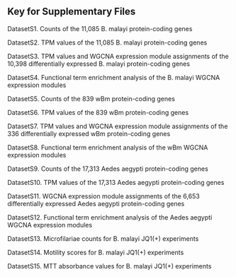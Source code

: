 ## Key for Supplementary Files

DatasetS1. Counts of the 11,085 B. malayi protein-coding genes

DatasetS2. TPM values of the 11,085 B. malayi protein-coding genes

DatasetS3. TPM values and WGCNA expression module assignments of the 10,398 differentially expressed B. malayi protein-coding genes

DatasetS4. Functional term enrichment analysis of the B. malayi WGCNA expression modules

DatasetS5. Counts of the 839 wBm protein-coding genes

DatasetS6. TPM values of the 839 wBm protein-coding genes

DatasetS7. TPM values and WGCNA expression module assignments of the 336 differentially expressed wBm protein-coding genes

DatasetS8. Functional term enrichment analysis of the wBm WGCNA expression modules

DatasetS9. Counts of the 17,313 Aedes aegypti protein-coding genes

DatasetS10. TPM values of the 17,313 Aedes aegypti protein-coding genes

DatasetS11. WGCNA expression module assignments of the 6,653 differentially expressed Aedes aegypti protein-coding genes

DatasetS12. Functional term enrichment analysis of the Aedes aegypti WGCNA expression modules

DatasetS13. Microfilariae counts for B. malayi JQ1(+) experiments

DatasetS14. Motility scores for B. malayi JQ1(+) experiments

DatasetS15. MTT absorbance values for B. malayi JQ1(+) experiments

